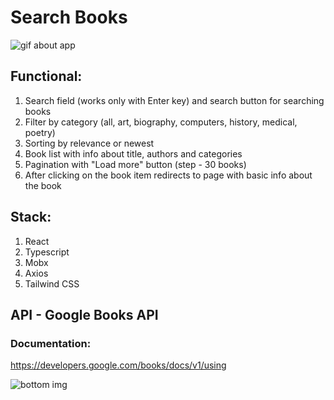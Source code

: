 # Search Books
![gif about app](src/assets/show-app.gif)
## Functional:
1. Search field (works only with Enter key) and search button for searching books
2. Filter by category (all, art, biography, computers, history, medical, poetry)
3. Sorting by relevance or newest
4. Book list with info about title, authors and categories
5. Pagination with "Load more" button (step - 30 books)
6. After clicking on the book item redirects to page with basic info about the book

## Stack:
1. React
2. Typescript
3. Mobx
4. Axios
5. Tailwind CSS

## API - Google Books API

### Documentation:
https://developers.google.com/books/docs/v1/using 

![bottom img](src/assets/header-image.png)